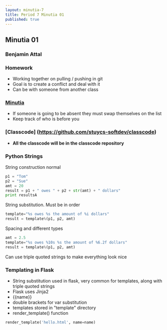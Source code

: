 ```yaml
---
layout: minutia-7
title: Period 7 Minutia 01
published: true
---
```


## Minutia 01
### Benjamin Attal

### Homework

 * Working together on pulling / pushing in git
 * Goal is to create a conflict and deal with it
 * Can be with someone from another class

### [Minutia](http://stuycs-softdev.github.io/minutia7.html)

 * If someone is going to be absent they must swap themselves on the list
 * Keep track of who is before you

### [Classcode] (https://github.com/stuycs-softdev/classcode)

 * **All the classcode will be in the classcode repository**

### Python Strings
String construction normal

``` python
p1 = "Tom"
p2 = "Sue"
amt = 20
result = p1 + " owes " + p2 + str(amt) + " dollars"
print resultsA
```
String substitution.  Must be in order

``` python
template="%s owes %s the amount of %i dollars"
result = template%(p1, p2, amt)
```
Spacing and different types

``` python
amt = 2.5
template="%s owes %10s %s the amount of %6.2f dollars"
result = template%(p1, p2, amt)
```

Can use triple quoted strings to make everything look nice

### Templating in Flask
 * String substitution used in flask, very common for templates, along with triple quoted strings
 * Flask uses Jinja2
  * {{name}}
  * double brackets for var substitution
  * templates stored in "template" directory
 * render_template() function

``` python
render_template('hello.html', name=name)
```

